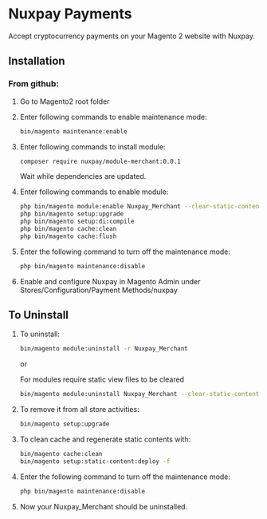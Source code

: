 # Nuxpay Payments #

Accept cryptocurrency payments on your Magento 2 website with Nuxpay.

## Installation ##

### From github: ###

1. Go to Magento2 root folder

2. Enter following commands to enable maintenance mode:

    ```bash
    bin/magento maintenance:enable
    ```

3. Enter following commands to install module:

    ```bash
    composer require nuxpay/module-merchant:0.0.1
    ```
   Wait while dependencies are updated.
   
4. Enter following commands to enable module:

    ```bash
    php bin/magento module:enable Nuxpay_Merchant --clear-static-content
    php bin/magento setup:upgrade
    php bin/magento setup:di:compile
    php bin/magento cache:clean
    php bin/magento cache:flush
    ```

4. Enter the following command to turn off the maintenance mode:
   ```bash
   php bin/magento maintenance:disable
   ```
    
5. Enable and configure Nuxpay in Magento Admin under Stores/Configuration/Payment Methods/nuxpay

## To Uninstall ##

1. To uninstall:

   ```bash
   bin/magento module:uninstall -r Nuxpay_Merchant
   ```

    or
    
    For modules require static view files to be cleared

   ```bash
   bin/magento module:uninstall Nuxpay_Merchant --clear-static-content
   ```

2. To remove it from all store activities:

   ```bash
   bin/magento setup:upgrade
   ```

3. To clean cache and regenerate static contents with:

   ```bash
   bin/magento cache:clean
   bin/magento setup:static-content:deploy -f
   ```

4. Enter the following command to turn off the maintenance mode:

   ```bash
   php bin/magento maintenance:disable
   ```

5. Now your Nuxpay_Merchant should be uninstalled.

